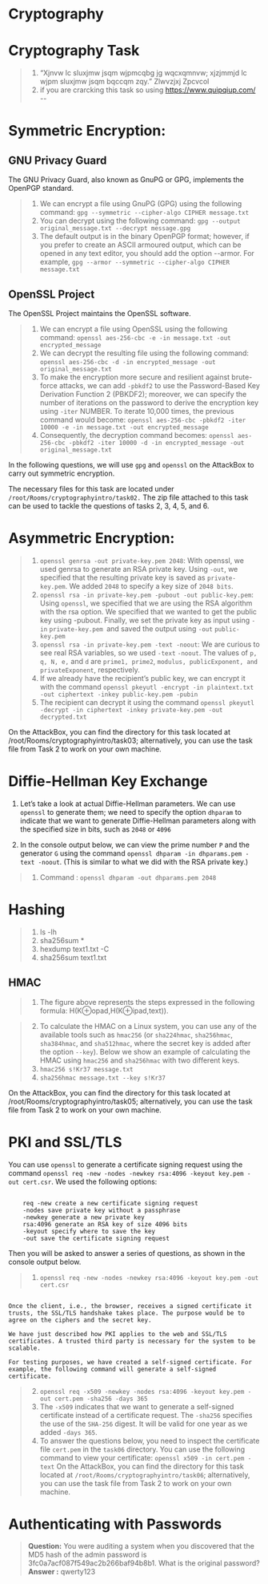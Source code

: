 # Cryptography

# **Cryptography Task**
> 01. “Xjnvw lc sluxjmw jsqm wjpmcqbg jg wqcxqmnvw; xjzjmmjd lc wjpm sluxjmw jsqm bqccqm zqy.” Zlwvzjxj Zpcvcol
> 2. if you are crarcking this task so using https://www.quipqiup.com/
--
# **Symmetric Encryption:**

## **GNU Privacy Guard**
The GNU Privacy Guard, also known as GnuPG or GPG, implements the OpenPGP standard.
> 1. We can encrypt a file using GnuPG (GPG) using the following command: ``gpg --symmetric --cipher-algo CIPHER message.txt``
> 2. You can decrypt using the following command: ``gpg --output original_message.txt --decrypt message.gpg``
> 3. The default output is in the binary OpenPGP format; however, if you prefer to create an ASCII armoured output, which can be opened in any text editor, you should add the option --armor. For example, ``gpg --armor --symmetric --cipher-algo CIPHER message.txt``

## **OpenSSL Project**
The OpenSSL Project maintains the OpenSSL software.
> 1. We can encrypt a file using OpenSSL using the following command: ``openssl aes-256-cbc -e -in message.txt -out encrypted_message``
> 2. We can decrypt the resulting file using the following command: ``openssl aes-256-cbc -d -in encrypted_message -out original_message.txt``
> 3. To make the encryption more secure and resilient against brute-force attacks, we can add ``-pbkdf2`` to use the Password-Based Key Derivation Function 2 (PBKDF2); moreover, we can specify the number of iterations on the password to derive the encryption key using ``-iter`` NUMBER. To iterate 10,000 times, the previous command would become: ``openssl aes-256-cbc -pbkdf2 -iter 10000 -e -in message.txt -out encrypted_message``
> 4. Consequently, the decryption command becomes: ``openssl aes-256-cbc -pbkdf2 -iter 10000 -d -in encrypted_message -out original_message.txt``


In the following questions, we will use ``gpg`` and ``openssl`` on the AttackBox to carry out symmetric encryption.

The necessary files for this task are located under ``/root/Rooms/cryptographyintro/task02.`` The zip file attached to this task can be used to tackle the questions of tasks 2, 3, 4, 5, and 6.

# **Asymmetric Encryption:**

> 1. ``openssl genrsa -out private-key.pem 2048``: With openssl, we used genrsa to generate an RSA private key. Using ``-out``, we specified that the resulting private key is saved as ``private-key.pem``. We added ``2048`` to specify a key size of ``2048 bits``.
> 2. ``openssl rsa -in private-key.pem -pubout -out public-key.pem``: Using ``openssl``, we specified that we are using the RSA algorithm with the rsa option. We specified that we wanted to get the public key using -pubout. Finally, we set the private key as input using ``-in`` ``private-key.pem ``and saved the output using ``-out`` ``public-key.pem``
> 3. ``openssl rsa -in private-key.pem -text -noout``: We are curious to see real RSA variables, so we used ``-text`` ``-noout``. The values of ``p, q, N, e,`` and ``d`` are ``prime1, prime2``, ``modulus, publicExponent, and privateExponent``, respectively.
> 4. If we already have the recipient’s public key, we can encrypt it with the command ``openssl pkeyutl -encrypt -in plaintext.txt -out ciphertext -inkey public-key.pem -pubin``
> 5. The recipient can decrypt it using the command  ``openssl pkeyutl -decrypt -in ciphertext -inkey private-key.pem -out decrypted.txt``

On the AttackBox, you can find the directory for this task located at /root/Rooms/cryptographyintro/task03; alternatively, you can use the task file from Task 2 to work on your own machine.

# **Diffie-Hellman Key Exchange**
1. Let’s take a look at actual Diffie-Hellman parameters. We can use ``openssl`` to generate them; we need to specify the option ``dhparam`` to indicate that we want to generate Diffie-Hellman parameters along with the specified size in bits, such as ``2048`` or ``4096``

2. In the console output below, we can view the prime number ``P`` and the generator ``G`` using the command ``openssl dhparam -in dhparams.pem -text -noout``. (This is similar to what we did with the RSA private key.)
> 1. Command : ``openssl dhparam -out dhparams.pem 2048``

# **Hashing**
> 1. ls -lh
> 2. sha256sum *
> 3. hexdump text1.txt -C
> 4. sha256sum text1.txt
## HMAC
> 1. The figure above represents the steps expressed in the following formula: H(K⊕opad,H(K⊕ipad,text)).

> 2. To calculate the HMAC on a Linux system, you can use any of the available tools such as ``hmac256`` (or ``sha224hmac``, ``sha256hmac``, ``sha384hmac``, and ``sha512hmac``, where the secret key is added after the option ``--key``). Below we show an example of calculating the HMAC using ``hmac256`` and ``sha256hmac`` with two different keys.
> 3. ``hmac256 s!Kr37 message.txt``
> 4. ``sha256hmac message.txt --key s!Kr37``

On the AttackBox, you can find the directory for this task located at /root/Rooms/cryptographyintro/task05; alternatively, you can use the task file from Task 2 to work on your own machine.

# **PKI and SSL/TLS**
You can use ``openssl`` to generate a certificate signing request using the command ``openssl req -new -nodes -newkey rsa:4096 -keyout key.pem -out cert.csr``. We used the following options:
```

    req -new create a new certificate signing request
    -nodes save private key without a passphrase
    -newkey generate a new private key
    rsa:4096 generate an RSA key of size 4096 bits
    -keyout specify where to save the key
    -out save the certificate signing request
```
Then you will be asked to answer a series of questions, as shown in the console output below.
> 1. ``openssl req -new -nodes -newkey rsa:4096 -keyout key.pem -out cert.csr``
``` Once the CSR file is ready, you can send it to a CA of your choice to get it signed and ready to use on your server.

Once the client, i.e., the browser, receives a signed certificate it trusts, the SSL/TLS handshake takes place. The purpose would be to agree on the ciphers and the secret key.

We have just described how PKI applies to the web and SSL/TLS certificates. A trusted third party is necessary for the system to be scalable.

For testing purposes, we have created a self-signed certificate. For example, the following command will generate a self-signed certificate.
```
> 2. ``openssl req -x509 -newkey -nodes rsa:4096 -keyout key.pem -out cert.pem -sha256 -days 365``
> 3. The  ``-x509`` indicates that we want to generate a self-signed certificate instead of a certificate request. The ``-sha256`` specifies the use of the ``SHA-256`` digest. It will be valid for one year as we added ``-days 365``.
> 4. To answer the questions below, you need to inspect the certificate file ``cert.pem`` in the ``task06`` directory. You can use the following command to view your certificate: ``openssl x509 -in cert.pem -text``
On the AttackBox, you can find the directory for this task located at ``/root/Rooms/cryptographyintro/task06``; alternatively, you can use the task file from Task 2 to work on your own machine.

# **Authenticating with Passwords**
> **Question:** You were auditing a system when you discovered that the MD5 hash of the admin password is 3fc0a7acf087f549ac2b266baf94b8b1. What is the original password?
> **Answer :** qwerty123
